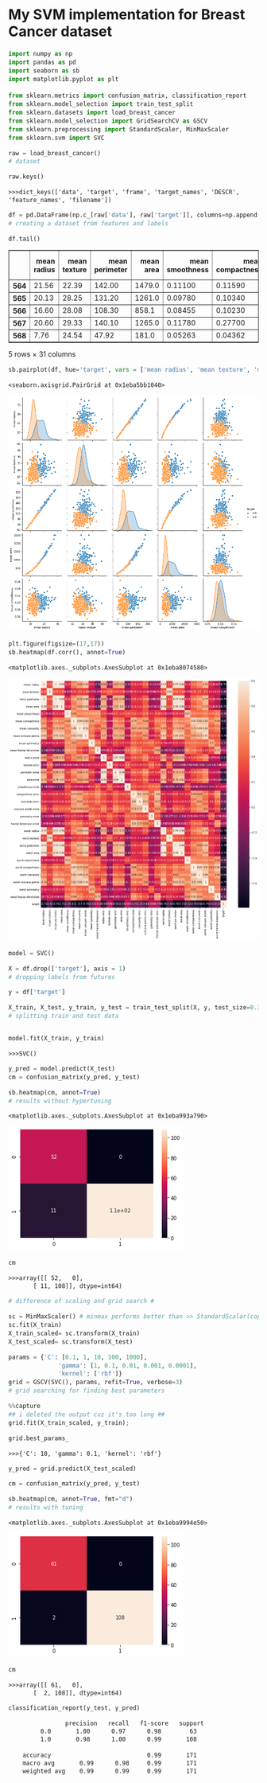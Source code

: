 # My SVM implementation for Breast Cancer dataset

```python
import numpy as np 
import pandas as pd 
import seaborn as sb 
import matplotlib.pyplot as plt 

from sklearn.metrics import confusion_matrix, classification_report
from sklearn.model_selection import train_test_split
from sklearn.datasets import load_breast_cancer
from sklearn.model_selection import GridSearchCV as GSCV
from sklearn.preprocessing import StandardScaler, MinMaxScaler
from sklearn.svm import SVC
```


```python
raw = load_breast_cancer()
# dataset
```


```python
raw.keys()
```




    >>>dict_keys(['data', 'target', 'frame', 'target_names', 'DESCR', 'feature_names', 'filename'])




```python
df = pd.DataFrame(np.c_[raw['data'], raw['target']], columns=np.append(raw['feature_names'], ['target']))
# creating a dataset from features and labels
```


```python
df.tail()
```




<div>

<table border="1" class="dataframe">
  <thead>
    <tr style="text-align: right;">
      <th></th>
      <th>mean radius</th>
      <th>mean texture</th>
      <th>mean perimeter</th>
      <th>mean area</th>
      <th>mean smoothness</th>
      <th>mean compactness</th>
      <th>mean concavity</th>
      <th>mean concave points</th>
      <th>mean symmetry</th>
      <th>mean fractal dimension</th>
      <th>...</th>
      <th>worst texture</th>
      <th>worst perimeter</th>
      <th>worst area</th>
      <th>worst smoothness</th>
      <th>worst compactness</th>
      <th>worst concavity</th>
      <th>worst concave points</th>
      <th>worst symmetry</th>
      <th>worst fractal dimension</th>
      <th>target</th>
    </tr>
  </thead>
  <tbody>
    <tr>
      <th>564</th>
      <td>21.56</td>
      <td>22.39</td>
      <td>142.00</td>
      <td>1479.0</td>
      <td>0.11100</td>
      <td>0.11590</td>
      <td>0.24390</td>
      <td>0.13890</td>
      <td>0.1726</td>
      <td>0.05623</td>
      <td>...</td>
      <td>26.40</td>
      <td>166.10</td>
      <td>2027.0</td>
      <td>0.14100</td>
      <td>0.21130</td>
      <td>0.4107</td>
      <td>0.2216</td>
      <td>0.2060</td>
      <td>0.07115</td>
      <td>0.0</td>
    </tr>
    <tr>
      <th>565</th>
      <td>20.13</td>
      <td>28.25</td>
      <td>131.20</td>
      <td>1261.0</td>
      <td>0.09780</td>
      <td>0.10340</td>
      <td>0.14400</td>
      <td>0.09791</td>
      <td>0.1752</td>
      <td>0.05533</td>
      <td>...</td>
      <td>38.25</td>
      <td>155.00</td>
      <td>1731.0</td>
      <td>0.11660</td>
      <td>0.19220</td>
      <td>0.3215</td>
      <td>0.1628</td>
      <td>0.2572</td>
      <td>0.06637</td>
      <td>0.0</td>
    </tr>
    <tr>
      <th>566</th>
      <td>16.60</td>
      <td>28.08</td>
      <td>108.30</td>
      <td>858.1</td>
      <td>0.08455</td>
      <td>0.10230</td>
      <td>0.09251</td>
      <td>0.05302</td>
      <td>0.1590</td>
      <td>0.05648</td>
      <td>...</td>
      <td>34.12</td>
      <td>126.70</td>
      <td>1124.0</td>
      <td>0.11390</td>
      <td>0.30940</td>
      <td>0.3403</td>
      <td>0.1418</td>
      <td>0.2218</td>
      <td>0.07820</td>
      <td>0.0</td>
    </tr>
    <tr>
      <th>567</th>
      <td>20.60</td>
      <td>29.33</td>
      <td>140.10</td>
      <td>1265.0</td>
      <td>0.11780</td>
      <td>0.27700</td>
      <td>0.35140</td>
      <td>0.15200</td>
      <td>0.2397</td>
      <td>0.07016</td>
      <td>...</td>
      <td>39.42</td>
      <td>184.60</td>
      <td>1821.0</td>
      <td>0.16500</td>
      <td>0.86810</td>
      <td>0.9387</td>
      <td>0.2650</td>
      <td>0.4087</td>
      <td>0.12400</td>
      <td>0.0</td>
    </tr>
    <tr>
      <th>568</th>
      <td>7.76</td>
      <td>24.54</td>
      <td>47.92</td>
      <td>181.0</td>
      <td>0.05263</td>
      <td>0.04362</td>
      <td>0.00000</td>
      <td>0.00000</td>
      <td>0.1587</td>
      <td>0.05884</td>
      <td>...</td>
      <td>30.37</td>
      <td>59.16</td>
      <td>268.6</td>
      <td>0.08996</td>
      <td>0.06444</td>
      <td>0.0000</td>
      <td>0.0000</td>
      <td>0.2871</td>
      <td>0.07039</td>
      <td>1.0</td>
    </tr>
  </tbody>
</table>
<p>5 rows × 31 columns</p>
</div>




```python
sb.pairplot(df, hue='target', vars = ['mean radius', 'mean texture', 'mean perimeter', 'mean area', 'mean smoothness'])
```




    <seaborn.axisgrid.PairGrid at 0x1eba5bb1040>




![png](https://github.com/Sekomer/Breast-Cancer-With-Support-Vector-Machine/blob/master/photos/output_5_1.png)



```python
plt.figure(figsize=(17,17))
sb.heatmap(df.corr(), annot=True)
```




    <matplotlib.axes._subplots.AxesSubplot at 0x1eba8074580>




![png](https://github.com/Sekomer/Breast-Cancer-With-Support-Vector-Machine/blob/master/photos/output_6_1.png)



```python
model = SVC()
```


```python
X = df.drop(['target'], axis = 1)
# dropping labels from futures
```


```python
y = df['target']
```


```python
X_train, X_test, y_train, y_test = train_test_split(X, y, test_size=0.3, random_state= 42)
# splitting train and test data
```


```python

```


```python
model.fit(X_train, y_train)
```




    >>>SVC()




```python
y_pred = model.predict(X_test)
cm = confusion_matrix(y_pred, y_test)
```


```python
sb.heatmap(cm, annot=True)
# results without hypertuning
```




    <matplotlib.axes._subplots.AxesSubplot at 0x1eba993a790>




![png](https://github.com/Sekomer/Breast-Cancer-With-Support-Vector-Machine/blob/master/photos/output_14_1.png)



```python
cm
```




    >>>array([[ 52,   0],
           [ 11, 108]], dtype=int64)




```python
# difference of scaling and grid search #
```


```python
sc = MinMaxScaler() # minmax performs better than >> StandardScalar(copy=True, with_mean=True, with_std=True)
sc.fit(X_train)
X_train_scaled= sc.transform(X_train)
X_test_scaled= sc.transform(X_test)
```


```python
params = {'C': [0.1, 1, 10, 100, 1000],  
              'gamma': [1, 0.1, 0.01, 0.001, 0.0001], 
              'kernel': ['rbf']}  
grid = GSCV(SVC(), params, refit=True, verbose=3)
# grid searching for finding best parameters
```


```python
%%capture  
## i deleted the output cuz it's too long ##
grid.fit(X_train_scaled, y_train);
```


```python
grid.best_params_
```




    >>>{'C': 10, 'gamma': 0.1, 'kernel': 'rbf'}




```python
y_pred = grid.predict(X_test_scaled)
```


```python
cm = confusion_matrix(y_pred, y_test)
```


```python
sb.heatmap(cm, annot=True, fmt="d")
# results with tuning
```




    <matplotlib.axes._subplots.AxesSubplot at 0x1eba9994e50>




![png](https://github.com/Sekomer/Breast-Cancer-With-Support-Vector-Machine/blob/master/photos/output_21_1.png)



```python
cm
```




    >>>array([[ 61,   0],
           [  2, 108]], dtype=int64)




```python
classification_report(y_test, y_pred)
```




                    precision   recall   f1-score   support
             0.0       1.00      0.97      0.98        63
             1.0       0.98      1.00      0.99       108
             
        accuracy                           0.99       171               
        macro avg       0.99      0.98     0.99       171
        weighted avg    0.99      0.99     0.99       171
             




```python
